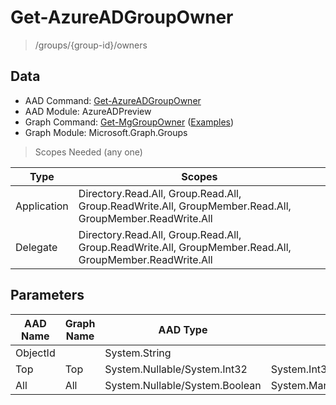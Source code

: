 # Get-AzureADGroupOwner

> /groups/{group-id}/owners

## Data

+ AAD Command: [Get-AzureADGroupOwner](https://docs.microsoft.com/en-us/powershell/module/AzureADPreview/Get-AzureADGroupOwner)
+ AAD Module: AzureADPreview
+ Graph Command: [Get-MgGroupOwner](https://docs.microsoft.com/en-us/powershell/module/Microsoft.Graph.Groups/Get-MgGroupOwner) ([Examples](https://github.com/orgs/msgraph/discussions?discussions_q=Get-MgGroupOwner))
+ Graph Module: Microsoft.Graph.Groups

> Scopes Needed (any one)

|Type|Scopes|
|---|---|
|Application|Directory.Read.All, Group.Read.All, Group.ReadWrite.All, GroupMember.Read.All, GroupMember.ReadWrite.All|
|Delegate|Directory.Read.All, Group.Read.All, Group.ReadWrite.All, GroupMember.Read.All, GroupMember.ReadWrite.All|

## Parameters

|AAD Name|Graph Name|AAD Type|Graph Type|Infos|
|---|---|---|---|---|
|ObjectId||System.String|||
|Top|Top|System.Nullable/System.Int32|System.Int32||
|All|All|System.Nullable/System.Boolean|System.Management.Automation.SwitchParameter||

